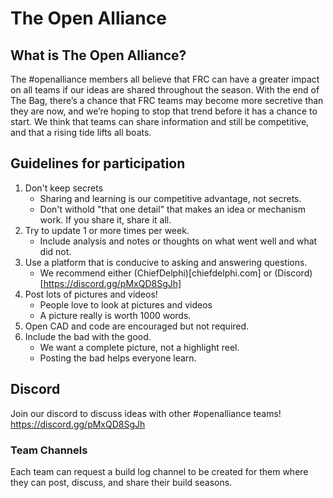 # The Open Alliance
## What is The Open Alliance?
The #openalliance members all believe that FRC can have a greater impact on all teams if our ideas are shared throughout the season. With the end of The Bag, there’s a chance that FRC teams may become more secretive than they are now, and we’re hoping to stop that trend before it has a chance to start. We think that teams can share information and still be competitive, and that a rising tide lifts all boats.

## Guidelines for participation
1) Don't keep secrets
   * Sharing and learning is our competitive advantage, not secrets.
   * Don't withold "that one detail" that makes an idea or mechanism work.  If you share it, share it all.
3) Try to update 1 or more times per week. 
   * Include analysis and notes or thoughts on what went well and what did not.
4) Use a platform that is conducive to asking and answering questions.
   * We recommend either (ChiefDelphi)[chiefdelphi.com] or (Discord)[https://discord.gg/pMxQD8SgJh]
5) Post lots of pictures and videos!
   * People love to look at pictures and videos
   * A picture really is worth 1000 words.
6) Open CAD and code are encouraged but not required.
7) Include the bad with the good. 
   * We want a complete picture, not a highlight reel.
   * Posting the bad helps everyone learn.

## Discord
Join our discord to discuss ideas with other #openalliance teams!
https://discord.gg/pMxQD8SgJh

### Team Channels
Each team can request a build log channel to be created for them where they can post, discuss, and share their build seasons.
